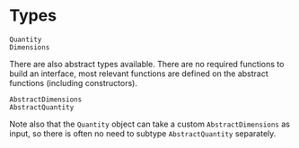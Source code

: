 # Types

```@docs
Quantity
Dimensions
```

There are also abstract types available. There are no required
functions to build an interface, most relevant functions are
defined on the abstract functions (including constructors).

```@docs
AbstractDimensions
AbstractQuantity
```

Note also that the `Quantity` object can take a custom `AbstractDimensions`
as input, so there is often no need to subtype `AbstractQuantity` separately.